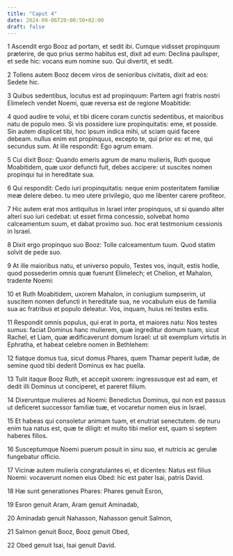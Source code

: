 ```yaml
---
title: "Caput 4"
date: 2024-09-06T20:00:50+02:00
draft: false
---
```



1 Ascendit ergo Booz ad portam, et sedit ibi. Cumque vidisset propinquum præterire, de quo prius sermo habitus est, dixit ad eum: Declina paulisper, et sede hic: vocans eum nomine suo. Qui divertit, et sedit.

2 Tollens autem Booz decem viros de senioribus civitatis, dixit ad eos: Sedete hic.

3 Quibus sedentibus, locutus est ad propinquum: Partem agri fratris nostri Elimelech vendet Noemi, quæ reversa est de regione Moabitide:

4 quod audire te volui, et tibi dicere coram cunctis sedentibus, et maioribus natu de populo meo. Si vis possidere iure propinquitatis: eme, et posside. Sin autem displicet tibi, hoc ipsum indica mihi, ut sciam quid facere debeam. nullus enim est propinquus, excepto te, qui prior es: et me, qui secundus sum. At ille respondit: Ego agrum emam.

5 Cui dixit Booz: Quando emeris agrum de manu mulieris, Ruth quoque Moabitidem, quæ uxor defuncti fuit, debes accipere: ut suscites nomen propinqui tui in hereditate sua.

6 Qui respondit: Cedo iuri propinquitatis: neque enim posteritatem familiæ meæ delere debeo. tu meo utere privilegio, quo me libenter carere profiteor.

7 Hic autem erat mos antiquitus in Israel inter propinquos, ut si quando alter alteri suo iuri cedebat: ut esset firma concessio, solvebat homo calceamentum suum, et dabat proximo suo. hoc erat testmonium cessionis in Israel.

8 Dixit ergo propinquo suo Booz: Tolle calceamentum tuum. Quod statim solvit de pede suo.

9 At ille maioribus natu, et universo populo, Testes vos, inquit, estis hodie, quod possederim omnis quæ fuerunt Elimelech; et Chelion, et Mahalon, tradente Noemi:

10 et Ruth Moabitidem, uxorem Mahalon, in coniugium sumpserim, ut suscitem nomen defuncti in hereditate sua, ne vocabulum eius de familia sua ac fratribus et populo deleatur. Vos, inquam, huius rei testes estis.

11 Respondit omnis populus, qui erat in porta, et maiores natu: Nos testes sumus: faciat Dominus hanc mulierem, quæ ingreditur domum tuam, sicut Rachel, et Liam, quæ ædificaverunt domum Israel: ut sit exemplum virtutis in Ephratha, et habeat celebre nomen in Bethlehem:

12 fiatque domus tua, sicut domus Phares, quem Thamar peperit Iudæ, de semine quod tibi dederit Dominus ex hac puella.

13 Tulit itaque Booz Ruth, et accepit uxorem: ingressusque est ad eam, et dedit illi Dominus ut conciperet, et pareret filium.

14 Dixeruntque mulieres ad Noemi: Benedictus Dominus, qui non est passus ut deficeret successor familiæ tuæ, et vocaretur nomen eius in Israel.

15 Et habeas qui consoletur animam tuam, et enutriat senectutem. de nuru enim tua natus est, quæ te diligit: et multo tibi melior est, quam si septem haberes filios.

16 Susceptumque Noemi puerum posuit in sinu suo, et nutricis ac gerulæ fungebatur officio.

17 Vicinæ autem mulieris congratulantes ei, et dicentes: Natus est filius Noemi: vocaverunt nomen eius Obed: hic est pater Isai, patris David.

18 Hæ sunt generationes Phares: Phares genuit Esron,

19 Esron genuit Aram, Aram genuit Aminadab,

20 Aminadab genuit Nahasson, Nahasson genuit Salmon,

21 Salmon genuit Booz, Booz genuit Obed,

22 Obed genuit Isai, Isai genuit David.

